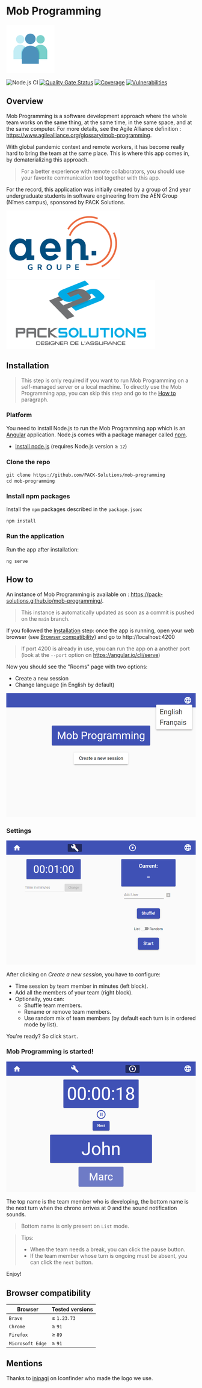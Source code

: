 # Mob Programming
![Mob Programming logo](src/assets/icons/icon-128x128.png)

![Node.js CI](https://github.com/PACK-Solutions/mob-programming/workflows/Node.js%20CI/badge.svg)
[![Quality Gate Status](https://sonarcloud.io/api/project_badges/measure?project=PACK-Solutions_mob-programming&metric=alert_status)](https://sonarcloud.io/dashboard?id=PACK-Solutions_mob-programming)
[![Coverage](https://sonarcloud.io/api/project_badges/measure?project=PACK-Solutions_mob-programming&metric=coverage)](https://sonarcloud.io/dashboard?id=PACK-Solutions_mob-programming)
[![Vulnerabilities](https://sonarcloud.io/api/project_badges/measure?project=PACK-Solutions_mob-programming&metric=vulnerabilities)](https://sonarcloud.io/dashboard?id=PACK-Solutions_mob-programming)

## Overview
Mob Programming is a software development approach where the whole team works on the same thing, at the same time, in the same space, and at the same computer. For more details, see the Agile Alliance definition : https://www.agilealliance.org/glossary/mob-programming.

With global pandemic context and remote workers, it has become really hard to bring the team at the same place. This is where this app comes in, by dematerializing this approach.
> For a better experience with remote collaborators, you should use your favorite communication tool together with this app.

For the record, this application was initially created by a group of 2nd year undergraduate students in software engineering from the AEN Group (Nîmes campus), sponsored by PACK Solutions.

[![Groupe AEN](.github/images/groupe-aen-logo.png)](https://www.groupe-aen.info)
[![PACK Solutions](.github/images/pack-solutions-logo.png)](http://www.pack-solutions.com)

## Installation
> This step is only required if you want to run Mob Programming on a self-managed server or a local machine. To directly use the Mob Programming app, you can skip this step and go to the [How to](#how-to) paragraph.

### Platform
You need to install Node.js to run the Mob Programming app which is an [Angular](https://angular.io/) application. Node.js comes with a package manager called [npm](https://www.npmjs.com).
* [Install node.js](https://nodejs.org/download/) (requires Node.js version ≥ `12`)

### Clone the repo
```shell
git clone https://github.com/PACK-Solutions/mob-programming
cd mob-programming
```

### Install npm packages
Install the `npm` packages described in the `package.json`:

```shell
npm install
```

### Run the application
Run the app after installation:

```shell
ng serve
```

## How to
An instance of Mob Programming is available on : https://pack-solutions.github.io/mob-programming/.
> This instance is automatically updated as soon as a commit is pushed on the `main` branch.

If you followed the [Installation](#installation) step: once the app is running, open your web browser (see [Browser compatibility](#browser-compatibility)) and go to http://localhost:4200
> If port 4200 is already in use, you can run the app on a another port (look at the `--port` option on https://angular.io/cli/serve)

Now you should see the "Rooms" page with two options:
* Create a new session
* Change language (in English by default)

![Step 1 - Rooms page](.github/images/1-rooms-page.png)

### Settings
![Step 2 - Settings](.github/images/2-settings-page.png)

After clicking on *Create a new session*, you have to configure:
* Time session by team member in minutes (left block).
* Add all the members of your team (right block).
* Optionally, you can:
  * Shuffle team members.
  * Rename or remove team members.
  * Use random mix of team members (by default each turn is in ordered mode by list).

You're ready? So click `Start`.

### Mob Programming is started!
![Step 3 - Running](.github/images/3-running-page.png)

The top name is the team member who is developing, the bottom name is the next turn when the chrono arrives at 0 and the sound notification sounds.
> Bottom name is only present on `List` mode.

> Tips:
> - When the team needs a break, you can click the pause button.
> - If the team member whose turn is ongoing must be absent, you can click the `next` button.

Enjoy!

## Browser compatibility
| Browser | Tested versions |
| ------- | ------------------ |
| `Brave` | ≥ `1.23.73` |
| `Chrome` | ≥ `91` |
| `Firefox` | ≥ `89` |
| `Microsoft Edge` | ≥ `91` |

## Mentions
Thanks to [inipagi](https://www.iconfinder.com/inipagi) on Iconfinder who made the logo we use.
